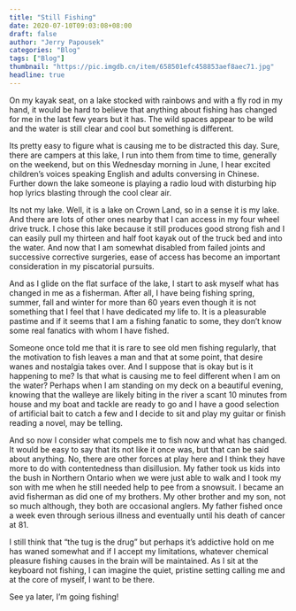 ```yaml
---
title: "Still Fishing"
date: 2020-07-10T09:03:08+08:00
draft: false
author: "Jerry Papousek"
categories: "Blog"
tags: ["Blog"]
thumbnail: "https://pic.imgdb.cn/item/658501efc458853aef8aec71.jpg"
headline: true
---
```


On my kayak seat, on a lake stocked with rainbows and with a fly rod in my hand, it would be hard to believe that anything about fishing has changed for me in the last few years but it has. The wild spaces appear to be wild and the water is still clear and cool but something is different.

<!--more-->

Its pretty easy to figure what is causing me to be distracted this day. Sure, there are campers at this lake, I run into them from time to time, generally on the weekend, but on this Wednesday morning in June, I hear excited children’s voices speaking English and adults conversing in Chinese. Further down the lake someone is playing a radio loud with disturbing hip hop lyrics blasting through the cool clear air.

Its not my lake. Well, it is a lake on Crown Land, so in a sense it is my lake. And there are lots of other ones nearby that I can access in my four wheel drive truck. I chose this lake because it still produces good strong fish and I can easily pull my thirteen and half foot kayak out of the truck bed and into the water. And now that I am somewhat disabled from failed joints and successive corrective surgeries, ease of access has become an important consideration in my piscatorial pursuits.

And as I glide on the flat surface of the lake, I start to ask myself what has changed in me as a fisherman. After all, I have being fishing spring, summer, fall and winter for more than 60 years even though it is not something that I feel that I have dedicated my life to. It is a pleasurable pastime and if it seems that I am a fishing fanatic to some, they don’t know some real fanatics with whom I have fished.

Someone once told me that it is rare to see old men fishing regularly, that the motivation to fish leaves a man and that at some point, that desire wanes and nostalgia takes over. And I suppose that is okay but is it happening to me? Is that what is causing me to feel different when I am on the water? Perhaps when I am standing on my deck on a beautiful evening, knowing that the walleye are likely biting in the river a scant 10 minutes from house and my boat and tackle are ready to go and I have a good selection of artificial bait to catch a few and I decide to sit and play my guitar or finish reading a novel, may be telling.

And so now I consider what compels me to fish now and what has changed. It would be easy to say that its not like it once was, but that can be said about anything. No, there are other forces at play here and I think they have more to do with contentedness than disillusion. My father took us kids into the bush in Northern Ontario when we were just able to walk and I took my son with me when he still needed help to pee from a snowsuit. I became an avid fisherman as did one of my brothers. My other brother and my son, not so much although, they both are occasional anglers. My father fished once a week even through serious illness and eventually until his death of cancer at 81.

I still think that “the tug is the drug” but perhaps it’s addictive hold on me has waned somewhat and if I accept my limitations, whatever chemical pleasure fishing causes in the brain will be maintained. As I sit at the keyboard not fishing, I can imagine the quiet, pristine setting calling me and at the core of myself, I want to be there.

See ya later, I’m going fishing!